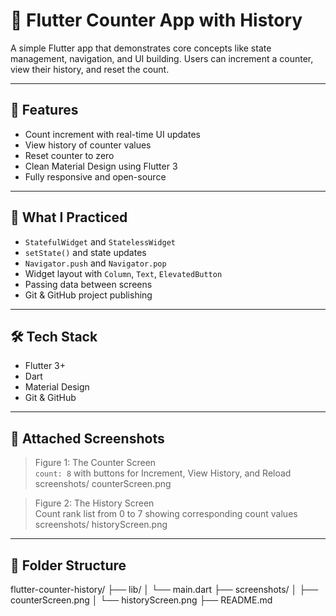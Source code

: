 # 📱 Flutter Counter App with History

A simple Flutter app that demonstrates core concepts like state management, navigation, and UI building. Users can increment a counter, view their history, and reset the count.

---

## 🚀 Features

- Count increment with real-time UI updates  
- View history of counter values  
- Reset counter to zero  
- Clean Material Design using Flutter 3  
- Fully responsive and open-source  

---

## 🧠 What I Practiced

- `StatefulWidget` and `StatelessWidget`  
- `setState()` and state updates  
- `Navigator.push` and `Navigator.pop`  
- Widget layout with `Column`, `Text`, `ElevatedButton`  
- Passing data between screens  
- Git & GitHub project publishing  

---

## 🛠 Tech Stack

- Flutter 3+  
- Dart  
- Material Design  
- Git & GitHub  

---

## 📸 Attached Screenshots

> Figure 1: The Counter Screen  
> `count: 8` with buttons for Increment, View History, and Reload
> screenshots/ counterScreen.png

> Figure 2: The History Screen  
> Count rank list from 0 to 7 showing corresponding count values
> screenshots/ historyScreen.png
---

## 📂 Folder Structure

flutter-counter-history/
├── lib/
│   └── main.dart
├── screenshots/
│   ├── counterScreen.png
│   └── historyScreen.png
├── README.md    
